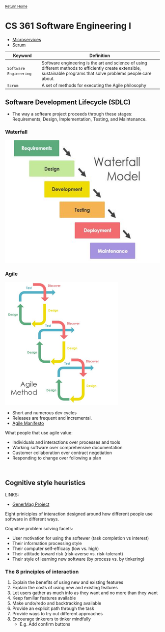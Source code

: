 <small>[Return Home](../../README.md)</small>

# CS 361 Software Engineering I

- [Microservices](microservices.md)
- [Scrum](scrum.md)
<!-- - - [Week 4](week4.md)
- [Week 5](week5.md)
- [Week 6](week6.md)
- [Week 7](week7.md)
- [Week 8](week8.md) -->

| Keyword                | Definition                                                                                                                                                           |
| ---------------------- | -------------------------------------------------------------------------------------------------------------------------------------------------------------------- |
| `Software Engineering` | Software engineering is the art and science of using different methods to efficiently create extensible, sustainable programs that solve problems people care about. |
| `Scrum`                | A set of methods for executing the Agile philosophy                                                                                                                  |

## Software Development Lifecycle (SDLC)

- The way a softeare project proceeds through these stages: Requirements, Design, Implementation, Testing, and Maintenance.

### Waterfall

<img src="./../../images/waterfall.jpg" height="400px">

### Agile

<img src="./../../images/agile.jpg" height="400px">

- Short and numerous dev cycles
- Releases are frequent and incremental.
- [Agile Manifesto](https://web.archive.org/web/20210412193442/http://agilemanifesto.org/iso/en/principles.html)

What people that use agile value:

- Individuals and interactions over processes and tools
- Working software over comprehensive documentation
- Customer collaboration over contract negotiation
- Responding to change over following a plan

<br>

## Cognitive style heuristics
LINKS:

- [GenerMag Project]()

Eight priniciples of interaction designed around how different people use software in different ways.

Cognitive problem solving facets:

- User motivation for using the softewer (task completion vs interest)
- Their information processing style
- Their computer self-efficacy (low vs. high)
- Their attitude toward risk (risk-averse vs. risk-tolerant)
- Their style of learning new software (by process vs. by tinkering)

### The 8 principles of interaction
1. Explain the benefits of using new and existing features
2. Explain the costs of using new and existing features
3. Let users gather as much info as they want and no more than they want
4. Keep familiar features available
5. Make undo/redo and backtracking available
6. Provide an explicit path through the task
7. Provide ways to try out different approaches
8. Encourage tinkerers to tinker mindfully 
   * E.g. Add confirm buttons
